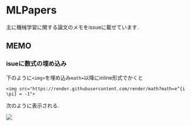 # MLPapers

主に機械学習に関する論文のメモをissueに載せています.

## MEMO

### isueに数式の埋め込み
下のように`<img>`を埋め込み`math=`以降にinline形式でかくと
```
<img src="https://render.githubusercontent.com/render/math?math=e^{i \pi} = -1">
```
次のように表示される.

<img src="https://render.githubusercontent.com/render/math?math=e^{i \pi} = -1">
